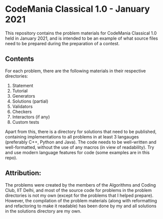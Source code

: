 # CodeMania Classical 1.0 - January 2021

This repository contains the problem materials for CodeMania Classical 1.0 held in January 2021, and is intended to be an example of what source files need to be prepared during the preparation of a contest.

## Contents

For each problem, there are the following materials in their respective directories:

1. Statement
2. Tutorial
3. Generators
4. Solutions (partial)
5. Validators
6. Checkers
7. Interactors (if any)
8. Custom tests

Apart from this, there is a directory for solutions that need to be published, containing implementations to all problems in at least 3 langauges (preferably C++, Python and Java). The code needs to be well-written and well-formatted, without the use of any macros (in view of readability). Try and use modern language features for code (some examples are in this repo).

## Attribution:

The problems were created by the members of the Algorithms and Coding Club, IIT Delhi, and most of the source code for problems in the problem directories is not my own (except for the problems that I helped prepare). However, the compilation of the problem materials (along with reformatting and refactoring to make it readable) has been done by my and all solutions in the solutions directory are my own.
